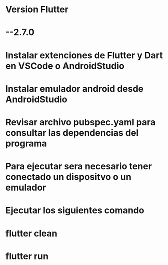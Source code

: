 # Version Flutter
# --2.7.0

# Instalar extenciones de Flutter y Dart en VSCode o AndroidStudio
# Instalar emulador android desde AndroidStudio
# Revisar archivo pubspec.yaml para consultar las dependencias del programa

# Para ejecutar sera necesario tener conectado un dispositvo o un emulador
# Ejecutar los siguientes comando
# flutter clean
# flutter run